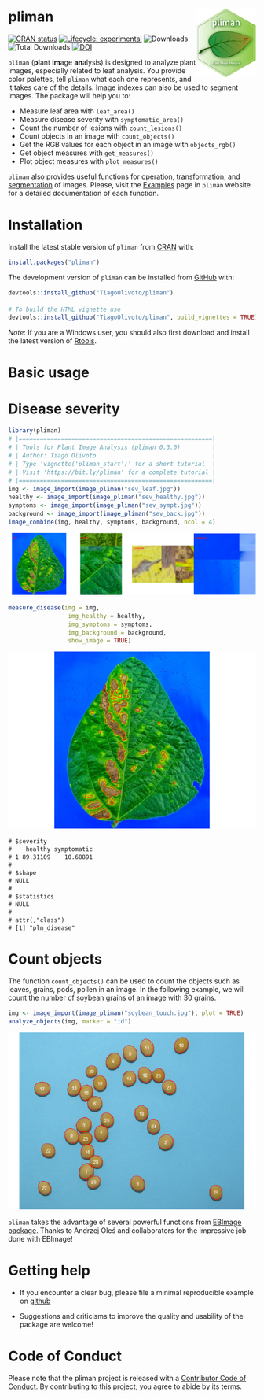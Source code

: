 
<!-- README.md is generated from README.Rmd. Please edit that file -->

# pliman <img src="man/figures/logo_pliman.svg" align="right" height="140/"/>

<!-- badges: start -->

[![CRAN
status](https://www.r-pkg.org/badges/version-ago/pliman)](https://CRAN.R-project.org/package=pliman)
[![Lifecycle:
experimental](https://img.shields.io/badge/lifecycle-experimental-brightgreen.svg)](https://lifecycle.r-lib.org/articles/stages.html#experimental-1)
![Downloads](http://cranlogs.r-pkg.org/badges/pliman) ![Total
Downloads](https://cranlogs.r-pkg.org/badges/grand-total/pliman)
[![DOI](https://zenodo.org/badge/352844585.svg)](https://zenodo.org/badge/latestdoi/352844585)
<!-- badges: end -->

`pliman` (**pl**ant **im**age **an**alysis) is designed to analyze plant
images, especially related to leaf analysis. You provide color palettes,
tell `pliman` what each one represents, and it takes care of the
details. Image indexes can also be used to segment images. The package
will help you to:

-   Measure leaf area with `leaf_area()`
-   Measure disease severity with `symptomatic_area()`
-   Count the number of lesions with `count_lesions()`
-   Count objects in an image with `count_objects()`
-   Get the RGB values for each object in an image with `objects_rgb()`
-   Get object measures with `get_measures()`
-   Plot object measures with `plot_measures()`

`pliman` also provides useful functions for
[operation](https://tiagoolivoto.github.io/pliman/reference/image_combine.html),
[transformation](https://tiagoolivoto.github.io/pliman/reference/utils_transform.html),
and
[segmentation](https://tiagoolivoto.github.io/pliman/reference/image_binary.html)
of images. Please, visit the
[Examples](https://tiagoolivoto.github.io/pliman/index.html) page in
`pliman` website for a detailed documentation of each function.

# Installation

Install the latest stable version of `pliman` from
[CRAN](https://CRAN.R-project.org/package=pliman) with:

``` r
install.packages("pliman")
```

The development version of `pliman` can be installed from
[GitHub](https://github.com/TiagoOlivoto/pliman) with:

``` r
devtools::install_github("TiagoOlivoto/pliman")

# To build the HTML vignette use
devtools::install_github("TiagoOlivoto/pliman", build_vignettes = TRUE)
```

*Note*: If you are a Windows user, you should also first download and
install the latest version of
[Rtools](https://cran.r-project.org/bin/windows/Rtools/).

# Basic usage

# Disease severity

``` r
library(pliman)
# |=======================================================|
# | Tools for Plant Image Analysis (pliman 0.3.0)         |
# | Author: Tiago Olivoto                                 |
# | Type 'vignette('pliman_start')' for a short tutorial  |
# | Visit 'https://bit.ly/pliman' for a complete tutorial |
# |=======================================================|
img <- image_import(image_pliman("sev_leaf.jpg"))
healthy <- image_import(image_pliman("sev_healthy.jpg"))
symptoms <- image_import(image_pliman("sev_sympt.jpg"))
background <- image_import(image_pliman("sev_back.jpg"))
image_combine(img, healthy, symptoms, background, ncol = 4)
```

![](man/figures/README-unnamed-chunk-4-1.png)<!-- -->

``` r
measure_disease(img = img,
                 img_healthy = healthy,
                 img_symptoms = symptoms,
                 img_background = background,
                 show_image = TRUE)
```

![](man/figures/README-unnamed-chunk-5-1.png)<!-- -->

    # $severity
    #    healthy symptomatic
    # 1 89.31109    10.68891
    # 
    # $shape
    # NULL
    # 
    # $statistics
    # NULL
    # 
    # attr(,"class")
    # [1] "plm_disease"

# Count objects

The function `count_objects()` can be used to count the objects such as
leaves, grains, pods, pollen in an image. In the following example, we
will count the number of soybean grains of an image with 30 grains.

``` r
img <- image_import(image_pliman("soybean_touch.jpg"), plot = TRUE)
analyze_objects(img, marker = "id")
```

![](man/figures/README-unnamed-chunk-6-1.png)<!-- -->

`pliman` takes the advantage of several powerful functions from [EBImage
package](https://bioconductor.org/packages/release/bioc/html/EBImage.html).
Thanks to Andrzej Oleś and collaborators for the impressive job done
with EBImage!

# Getting help

-   If you encounter a clear bug, please file a minimal reproducible
    example on [github](https://github.com/TiagoOlivoto/pliman/issues)

-   Suggestions and criticisms to improve the quality and usability of
    the package are welcome!

# Code of Conduct

Please note that the pliman project is released with a [Contributor Code
of Conduct](https://tiagoolivoto.github.io/pliman/CODE_OF_CONDUCT.html).
By contributing to this project, you agree to abide by its terms.
